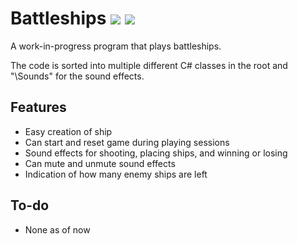 # Battleships ![](https://img.shields.io/badge/dependencies-up%20to%20date-yellow) ![](https://img.shields.io/badge/.Net%20Version-6.0-blue)

A work-in-progress program that plays battleships.

The code is sorted into multiple different C# classes in the root and "\Sounds" for the sound effects.

## Features

- Easy creation of ship
- Can start and reset game during playing sessions
- Sound effects for shooting, placing ships, and winning or losing
- Can mute and unmute sound effects
- Indication of how many enemy ships are left

## To-do

- None as of now
